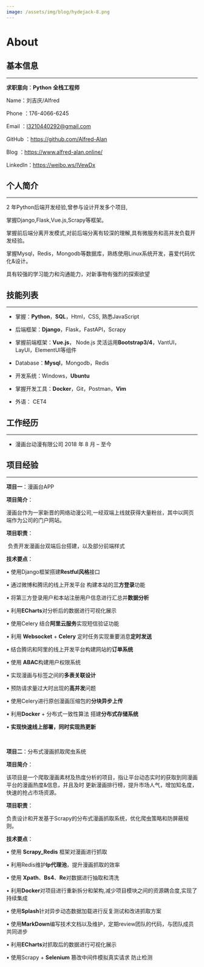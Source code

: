 ```yaml
---
image: /assets/img/blog/hydejack-8.png
---
```


# About
## 基本信息
---
**求职意向**：**Python** **全栈工程师**

Name：刘吉庆/Alfred

Phone ：176-4066-6245

Email ：l3210440292@gmail.com

GitHub ：https://github.com/Alfred-Alan

Blog  ：https://www.alfred-alan.online/

LinkedIn：https://weibo.ws/lVewDx

## 个人简介
---
2 年Python后端开发经验,曾参与设计开发多个项目,

掌握Django,Flask,Vue.js,Scrapy等框架。

掌握前后端分离开发模式,对前后端分离有较深的理解,具有微服务和高并发负载开发经验。

掌握Mysql，Redis，Mongodb等数据库，熟练使用Linux系统开发，喜爱代码优化&设计。

具有较强的学习能力和沟通能力，对新事物有强烈的探索欲望

## 技能列表
------
+ 掌握：**Python**，**SQL**，Html，CSS, 熟悉JavaScript

+  后端框架：**Django**，Flask，FastAPI，Scrapy

+ 掌握前端框架：**Vue.js**， Node.js 灵活运用**Bootstrap3/4**，VantUI，LayUI，ElementUI等组件

+  Database：**Mysql**，Mongodb，Redis

+ 开发系统：Windows，**Ubuntu**

+  掌握开发工具：**Docker**，Git，Postman，**Vim**

+ 外语： CET4

## 工作经历
------
-    漫画台动漫有限公司          													   2018 年 8 月 – 至今

## **项目经验**
------
**项目一**：漫画台APP

**项目简介**：

​		漫画台作为一家新晋的网络动漫公司,一经双端上线就获得大量粉丝，其中以网页端作为公司的门户网站。

**项目职责**：

​		负责开发漫画台双端后台搭建，以及部分前端样式

**技术要点**：

•    使用Django框架搭建**Restful风格**接口 

•    通过微博和腾讯的线上开发平台 构建本站的**三方登录**功能

•    将第三方登录用户和本站注册用户信息进行汇总并**数据分析**

•    利用**ECharts**对分析后的数据进行可视化展示 

•    使用Celery 结合**阿里云服务**实现短信验证功能

•    利用 **Websocket** + **Celery** 定时任务实现重要消息**定时发送** 

•    结合腾讯和阿里的线上开发平台构建网站的**订单系统**  

•    使用 **ABAC**构建用户权限系统 

•    实现漫画与标签之间的**多表关联设计**

•    预防请求量过大时出现的**高并发**问题

•    使用Celery进行原创漫画压缩包的**分块异步上传**

•    利用**Docker** + 分布式一致性算法 搭建**分布式存储系统** 

•    **实现快速线上部署，同时实现热更新**

<br>

**项目二**：分布式漫画抓取爬虫系统

**项目简介**：

​		该项目是一个爬取漫画素材及热度分析的项目，指让平台动态实时的获取到同漫画平台的漫画热度&信息，并且及时		更新漫画排行榜，提升市场人气，增加知名度，快速的抢占市场资源。

**项目职责**：

​		负责设计和开发基于Scrapy的分布式漫画抓取系统，优化爬虫策略和防屏蔽规则。 

**技术要点**：

•    使用 **Scrapy_Redis** 框架对漫画进行抓取

•    利用Redis维护**Ip代理池**，提升漫画抓取的效率

•    使用 **Xpath**、**Bs4**、**Re**对数据进行抽取和清洗

•    利用**Docker**对项目进行重新拆分和架构,减少项目模块之间的资源耦合度,实现了持续集成

•    使用**Splash**针对异步动态数据加载进行反复测试和改进抓取方案

•    使用**MarkDown**编写技术文档以及维护，定期review团队的代码，与团队成员共同进步

•    利用**ECharts**对抓取后的数据进行可视化展示 

•    使用Scrapy + **Selenium** 篡改中间件模拟真实请求 防止检测